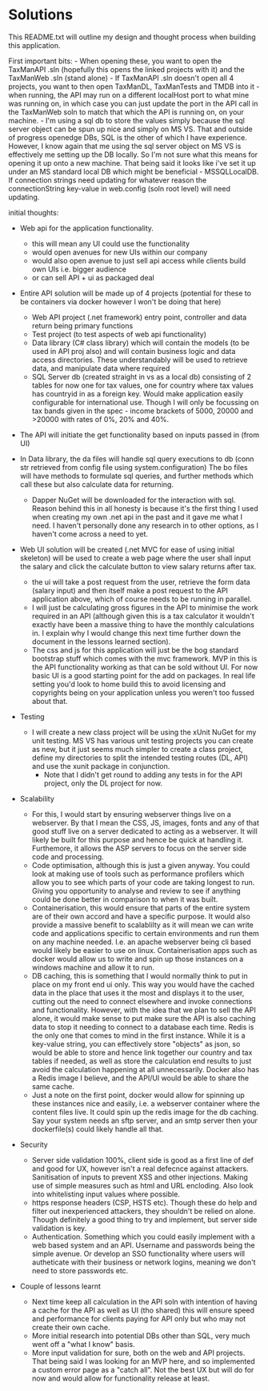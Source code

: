 # Solutions
This README.txt will outline my design and thought process when building this application.

First important bits:
	- When opening these, you want to open the TaxManAPI .sln (hopefully this opens the linked projects with it) 
	  and the TaxManWeb .sln (stand alone)
		- If TaxManAPI .sln doesn't open all 4 projects, you want to then open TaxManDL, TaxManTests and TMDB into it
	- when running, the API may run on a different localHost port to what mine was running on, in which case you can
	  just update the port in the API call in the TaxManWeb soln to match that which the API is running on, on your
	  machine.
	- I'm using a sql db to store the values simply because the sql server object can be spun up nice and simply on
	  MS VS. That and outside of progress openedge DBs, SQL is the other of which I have experience. However, I know
	  again that me using the sql server object on MS VS is effectively me setting up the DB locally. So I'm not sure
	  what this means for opening it up onto a new machine. That being said it looks like i've set it up under an MS
	  standard local DB which might be beneficial - MSSQLLocalDB. If connection strings need updating for whatever reason
	  the connectionString key-value in web.config (soln root level) will need updating.


initial thoughts:
- Web api for the application functionality.
	- this will mean any UI could use the functionality
	- would open avenues for new UIs within our company
	- would also open avenue to just sell api access while clients build own UIs i.e. bigger audience 
	- or can sell API + ui as packaged deal

- Entire API solution will be made up of 4 projects (potential for these to be containers via docker however I won't be doing that here)
	- Web API project (.net framework) entry point, controller and data return being primary functions
	- Test project (to test aspects of web api functionality)
	- Data library (C# class library) which will contain the models (to be used in API proj also) and will contain business logic
	  and data access directories. These understandably will be used to retrieve data, and manipulate data where required
	- SQL Server db (created straight in vs as a local db) consisting of 2 tables for now one for tax values, one for country
	  where tax values has countryid in as a foreign key. Would make application easily configurable for international use.
	  Though I will only be focussing on tax bands given in the spec - income brackets of 5000, 20000 and >20000 with rates of 
	  0%, 20% and 40%.

- The API will initiate the get functionality based on inputs passed in (from UI)

- In Data library, the da files will handle sql query executions to db (conn str retrieved from config file using system.configuration)
  The bo files will have methods to formulate sql queries, and further methods which call these but also calculate data for returning.
	- Dapper NuGet will be downloaded for the interaction with sql. Reason behind this in all honesty is because it's the first
	  thing I used when creating my own .net api in the past and it gave me what I need. I haven't personally done any research in
	  to other options, as I haven't come across a need to yet.

- Web UI solution will be created (.net MVC for ease of using initial skeleton) will be used to create a web page where the user shall
  input the salary and click the calculate button to view salary returns after tax.
	- the ui will take a post request from the user, retrieve the form data (salary input) and then itself make a post request to
	  the API application above, which of course needs to be running in parallel.
	- I will just be calculating gross figures in the API to minimise the work required in an API (although given this is a tax
	  calculator it wouldn't exactly have been a massive thing to have the monthly calculations in. I explain why I would change 
	  this next time further down the document in the lessons learned section).
	- The css and js for this application will just be the bog standard bootstrap stuff which comes with the mvc framework. MVP in 
	  this is the API functionality working as that can be sold without UI. For now basic UI is a good starting point for the
	  add on packages. In real life setting you'd look to home build this to avoid licensing and copyrights being on your application
	  unless you weren't too fussed about that.

- Testing
	- I will create a new class project will be using the xUnit NuGet for my unit testing. MS VS has various unit testing projects you can 
	  create as new, but it just seems much simpler to create a class project, define my directories to split the intended testing
	  routes (DL, API) and use the xunit package in conjunction.
		- Note that I didn't get round to adding any tests in for the API project, only the DL project for now.

- Scalability
	- For this, I would start by ensuring webserver things live on a webserver. By that I mean the CSS, JS, images, fonts
	  and any of that good stuff live on a server dedicated to acting as a webserver. It will likely be built for this purpose
	  and hence be quick at handling it. Furthemore, it allows the ASP servers to focus on the server side code and processing.
	- Code optimisation, although this is just a given anyway. You could look at making use of tools such as performance profilers
	  which allow you to see which parts of your code are taking longest to run. Giving you opportunity to analyse and review to
	  see if anything could be done better in comparison to when it was built.
	- Containerisation, this would ensure that parts of the entire system are of their own accord and have a specific purpose. 
	  It would also provide a massive benefit to scalablilty as it will mean we can write code and applications specific to certain
	  environments and run them on any machine needed. I.e. an apache webserver being cli based would likely be easier to use on
	  linux. Containerisation apps such as docker would allow us to write and spin up those instances on a windows machine and allow
	  it to run.
	- DB caching, this is something that I would normally think to put in place on my front end ui only. This way you would have
	  the cached data in the place that uses it the most and displays it to the user, cutting out the need to connect elsewhere and
	  invoke connections and functionality. However, with the idea that we plan to sell the API alone, it would make sense to put
	  make sure the API is also caching data to stop it needing to connect to a database each time. Redis is the only one that comes
	  to mind in the first instance. While it is a key-value string, you can effectively store "objects" as json, so would be able to
	  store and hence link together our country and tax tables if needed, as well as store the calculation end results to just
	  avoid the calculation happening at all unnecessarily. Docker also has a Redis image I believe, and the API/UI would be able
	  to share the same cache.
	- Just a note on the first point, docker would allow for spinning up these instances nice and easily, i.e. a webserver container
	  where the content files live. It could spin up the redis image for the db caching. Say your system needs an sftp server, 
	  and an smtp server then your dockerfile(s) could likely handle all that.

- Security
	- Server side validation 100%, client side is good as a first line of def and good for UX, however isn't a real defecnce 
	  against attackers. Sanitisation of inputs to prevent XSS and other injections. Making use of simple measures such as 
	  html and URL encloding. Also look into whitelisting input values where possible.
	- https response headers (CSP, HSTS etc). Though these do help and filter out inexperienced attackers, they shouldn't be 
	  relied on alone. Though definitely a good thing to try and implement, but server side validation is key.
	- Authentication. Something which you could easily implement with a web based system and an API. Username and passwords
	  being the simple avenue. Or develop an SSO functionality where users will autheticate with their business or
	  network logins, meaning we don't need to store passwords etc.

- Couple of lessons learnt
	- Next time keep all calculation in the API soln with intention of having a cache for the API as well as UI (tho shared)
	  this will ensure speed and performance for clients paying for API only but who may not create their own cache.
	- More initial research into potential DBs other than SQL, very much went off a "what I know" basis.
	- More input validation for sure, both on the web and API projects. That being said I was looking for an MVP here,
	  and so implemented a custom error page as a "catch all". Not the best UX but will do for now and would allow for
	  functionality release at least.

